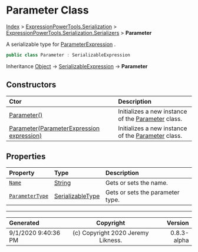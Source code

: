 ﻿# Parameter Class

[Index](../index.md) > [ExpressionPowerTools.Serialization](ExpressionPowerTools.Serialization.a.md) > [ExpressionPowerTools.Serialization.Serializers](ExpressionPowerTools.Serialization.Serializers.n.md) > **Parameter**

A serializable type for [ParameterExpression](https://docs.microsoft.com/dotnet/api/system.linq.expressions.parameterexpression) .

```csharp
public class Parameter : SerializableExpression
```

Inheritance [Object](https://docs.microsoft.com/dotnet/api/system.object) → [SerializableExpression](ExpressionPowerTools.Serialization.Serializers.SerializableExpression.cs.md) → **Parameter**

## Constructors

| Ctor | Description |
| :-- | :-- |
| [Parameter()](ExpressionPowerTools.Serialization.Serializers.Parameter.ctor.md#parameter) | Initializes a new instance of the [Parameter](ExpressionPowerTools.Serialization.Serializers.Parameter.cs.md) class. |
| [Parameter(ParameterExpression expression)](ExpressionPowerTools.Serialization.Serializers.Parameter.ctor.md#parameterparameterexpression-expression) | Initializes a new instance of the [Parameter](ExpressionPowerTools.Serialization.Serializers.Parameter.cs.md) class. |
## Properties

| Property | Type | Description |
| :-- | :-- | :-- |
| [`Name`](ExpressionPowerTools.Serialization.Serializers.Parameter.Name.prop.md) | [String](https://docs.microsoft.com/dotnet/api/system.string) | Gets or sets the name. |
| [`ParameterType`](ExpressionPowerTools.Serialization.Serializers.Parameter.ParameterType.prop.md) | [SerializableType](ExpressionPowerTools.Serialization.Serializers.SerializableType.cs.md) | Gets or sets the parameter type. |


---

| Generated | Copyright | Version |
| :-- | :-: | --: |
| 9/1/2020 9:40:36 PM | (c) Copyright 2020 Jeremy Likness. | 0.8.3-alpha |
